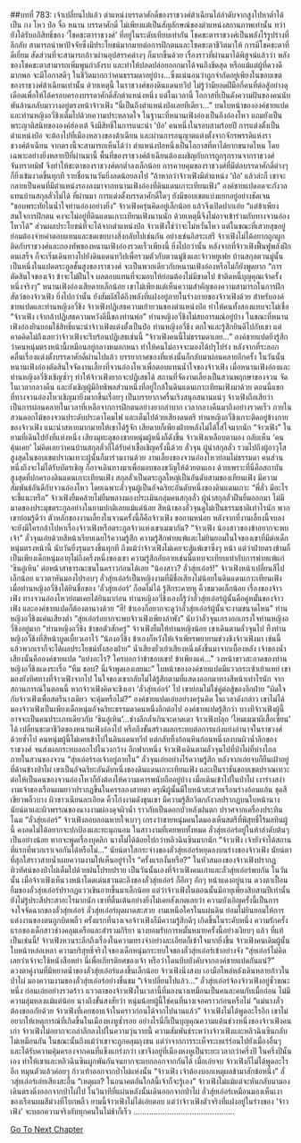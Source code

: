 ##บทที่ 783: เจ้าเปลี่ยนไปแล้ว
ตำแหน่งบรรดาศักดิ์ของราชวงศ์ต้าเฉียนไล่ลำดับจากสูงไปหาต่ำได้เป็น กง โหว ป๋อ จื่อ หนาน
บรรดาศักดิ์ ไม่เพียงแต่เป็นสัญลักษณ์ของตำแหน่งสถานภาพเท่านั้น ทว่ายังได้รับอภิสิทธิ์ของ ‘โชคชะตาราชวงศ์’ ที่อยู่ในระดับเทียบเท่ากัน
โชคชะตาราชวงศ์เป็นพลังไร้รูปร่างที่ลึกลับ สามารถนำพาปัจจัยซึ่งมีประโยชน์มากมายต่อการฝึกตนและโชคชะตาชีวิตมาให้
การมีโชคชะตาที่ดีเยี่ยม สัดส่วนที่จะสามารถก้าวผ่านอุปสรรคต่างๆ ก็มากขึ้นด้วย
เรื่องราวที่ผ่านมาได้พิสูจน์แล้วว่า พลังของโชคชะตาสามารถเพิ่มพูนกำลังรบ และทำให้ปลดปล่อยออกมาได้จนถึงขีดสุด
หรือแม้แต่ผู้ที่ดวงดีมากพอ จะมีโอกาสดีๆ ในชีวิตมากกว่าคนธรรมดาอยู่บ้าง...ซึ่งแน่นอนว่าถูกจำกัดอยู่เพียงในขอบเขตของราชวงศ์ต้าเฉียนเท่านั้น
ด้วยเหตุนี้
ในราชวงศ์ของดินแดนทวีป ไม่รู้ว่ามียอดฝีมือกี่คนที่ต่อสู้อย่างดุเดือดเพื่อให้ได้ครอบครองบรรดาศักดิ์สักตำแหน่งหนึ่ง
แต่ในเวลานี้ โอกาสที่เป็นดังความฝันของคนนับพันล้านกลับมาวางอยู่ตรงหน้าจ้าวเฟิง
“นี่เป็นถึงตำแหน่งป๋อเลยทีเดียว...”
บนใบหน้าขององค์ชายแปดและท่านหญิงอวี่ชิงเต็มไปด้วยความประหลาดใจ
ในฐานะที่หนานเฟิงอ๋องเป็นถึงอ๋องโหว แถมยังเป็นพระญาติสนิทขององค์ฮ่องเต้ จึงมีสิทธิ์ในการแนะนำ ‘ป๋อ’ คนหนึ่งในรอบสามร้อยปี
การแต่งตั้งเป็นตำแหน่งป๋อ จะต้องไปที่เมืองหลวงของต้าเฉียน และผ่านการอนุญาตแต่งตั้งจากจักรพรรดิแห่งราชวงศ์ต้าเฉียน
จากตรงนี้จะสามารถเห็นได้ว่า ตำแหน่งป๋อหนึ่งเป็นโอกาสที่หาได้ยากขนาดไหน
โดยเฉพาะอย่างยิ่งหลายปีที่ผ่านมานี้ พื้นที่ของราชวงศ์ต้าเฉียนต้องเผชิญกับการถูกรุกรานจากราชวงศ์จันทราทมิฬ จึงทำให้ชะตาของราชวงศ์ตกต่ำลงเล็กน้อย
การควบคุมของราชวงศ์ที่มีต่อบรรดาศักดิ์ต่างๆ ก็ยิ่งเข้มงวดขึ้นทุกที รายชื่อนานวันยิ่งลดน้อยลงไป
“ถ้าหากว่าจ้าวเฟิงมีตำแหน่ง ‘ป๋อ’ แล้วล่ะก็ เขาจะกลายเป็นคนที่มีตำแหน่งรองลงมาจากหนานเฟิงอ๋องที่ดินแดนเกาะเทียนเฟิง”
องค์ชายแปดอดจะกังวลแทนบ้านสกุลลั่วไม่ได้
ที่ผ่านมา การแต่งตั้งบรรดาศักดิ์ใดๆ ยังมีขอบเขตแบ่งแยกอยู่อย่างชัดเจน
“ขอบพระทัยในน้ำใจท่านอ๋องอย่างยิ่ง”
จ้าวเฟิงครุ่นคิดอยู่เล็กน้อย แล้วจึงเปิดปากเอ่ย “แต่ข้าเพียงสนใจการฝึกตน คงจะไม่อยู่ที่ดินแดนเกาะเทียนเฟิงนานนัก ด้วยเหตุนี้จึงไม่อาจเข้าร่วมกับทางจวนอ๋องโหวได้”
ส่วนผลประโยชน์ที่จะได้จากตำแหน่งป๋อ จ้าวเฟิงใช่ว่าจะไม่หวั่นไหว
แต่ในขณะที่เสวยสุขอยู่ ย่อมต้องจ่ายค่าตอบแทนและชดเชยบางสิ่งกลับไปเช่นกัน อย่างเช่นอิสระเสรี
จ้าวเฟิงไม่ได้อยากถูกผูกติดกับราชวงศ์และกองทัพของหนานเฟิงอ๋องรวดเร็วเพียงนี้
ยิ่งไปกว่านั้น หลังจากที่จ้าวเฟิงฟื้นฟูพลังฝึกตนเสร็จ ก็จะเริ่มเดินทางไปยังดินแดนทวีปเพื่อรวมตัวกับตวนมู่ชิงและจ้าวหยูเฟย
บ้านสกุลตวนมู่นั้น เป็นหนึ่งในแปดตระกูลชั้นสูงของราชวงศ์ จะเป็นพวกเดียวกับหนานเฟิงอ๋องหรือไม่ก็ยังพูดยาก
“การตัดสินใจของเจ้า ข้าจะไม่ฝืนใจ ผลตอบแทนที่จะมอบให้ย่อมต้องไม่มีขาดไป ข้าติดหนี้บุญคุณเจ้าครั้งหนึ่งจริงๆ” หนานเฟิงอ๋องเสียดายเล็กน้อย
เขาไม่เพียงแต่เห็นความสำคัญของความสามารถในการฝึกสัตว์ของจ้าวเฟิง ยิ่งไปกว่านั้น ยังสัมผัสได้ถึงพลังที่แฝงอยู่ภายในร่างกายของจ้าวเฟิงด้วย
สำหรับองค์ชายแปดและท่านหญิงอวี่ชิง จ้าวเฟิงปฏิเสธความเย้ายวนของตำแหน่งป๋อ ทำให้คนทั้งสองแทบจะไม่เชื่อ
“จ้าวเฟิง เจ้ากล้าปฏิเสธความหวังดีนี้ของท่านพ่อ”
ท่านหญิงอวี่ชิงไม่สบอารมณ์อยู่บ้าง
ในขณะที่หนานเฟิงอ๋องยินยอมใช้สิทธิ์แนะนำจ้าวเฟิงแต่งตั้งเป็นป๋อ ท่านหญิงอวี่ชิง ตกใจและรู้สึกยินดีไปกับเขา
แต่คาดคิดไม่ถึงเลยว่าจ้าวเฟิงจะรีบร้อนปฏิเสธเช่นนี้
“จ้าวเฟิงคนนี้ไม่ธรรมดาเลย...”
องค์ชายแปดยิ่งรู้สึกว่าคนหนุ่มตรงหน้านี้เหมือนอยู่กลางหมอกหนา ทำให้คนไม่อาจจะมองได้ปรุโปร่ง
หลังจากที่ระลอกคลื่นเรื่องแต่งตั้งบรรดาศักดิ์ผ่านไปแล้ว บรรยากาศของที่แห่งนั้นก็กลับมาผ่อนคลายอีกครั้ง
ในวันนั้น หนานเฟิงอ๋องตัดสินใจจัดงานเลี้ยงที่จวนอ๋องโหวเพื่อตอบแทนน้ำใจของจ้าวเฟิง
เมื่อหนานเฟิงอ๋องและท่านหญิงอวี่ชิงเชิญซ้ำๆ ทำให้จ้าวเฟิงยากจะปฏิเสธได้
สถานที่จัดงานเลี้ยงเป็นสวนพฤกษาของจวน จัดในเวลากลางคืน และยังเชิญผู้มีอิทธิพลส่วนหนึ่งที่อยู่ใกล้ในดินแดนเกาะเทียนเฟิงมาด้วย
ตอนนี้แขกที่ทางจวนอ๋องโหวเชิญมายิ่งมากขึ้นเรื่อยๆ เป็นบรรยากาศรื่นเริงสนุกสนานแน่ๆ
จ้าวเฟิงถือเสียว่าเป็นการผ่อนคลายในเวลาที่เหลือจากการฝึกตนอย่างยากลำบาก
เวลากลางคืนมาถึงอย่างรวดเร็ว
ภายในสวนดอกไม้ของจวนประดับประดาโคมไฟ และเต็มไปด้วยเสียงดนตรี
ท่านหญิงอวี่ชิงเกาะติดอยู่ข้างกายของจ้าวเฟิง แนะนำสหายมากมายให้เขาได้รู้จัก เสียดายก็เพียงฝ่ายหลังไม่ได้ใส่ใจมากนัก
“จ้าวเฟิง” ในยามที่เดินไปยังที่แห่งหนึ่ง เสียงมุทะลุของชายหนุ่มผู้หนึ่งก็ดังขึ้น
จ้าวเฟิงเหลือบตามอง กลับเห็น ‘คนคุ้นเคย’
ไม่คิดเลยว่าคนบ้านสกุลลั่วก็ได้รับคำเชื้อเชิญครั้งนี้ด้วย
ลั่วจุน ผู้นำสกุลลั่ว รวมไปถึงผู้อาวุโสสูงสุดในขอบเขตปราณเทวะผู้นั้นก็มาร่วมงานด้วย
งานเลี้ยงของจวนอ๋องโหวย่อมไม่ธรรมดา
คนส่วนหนึ่งถึงจะไม่ได้รับบัตรเชิญ ก็อาจเดินทางมาเพื่อมอบของขวัญให้ด้วยตนเอง
ด้วยเพราะที่นี่คือสถาบันสูงสุดที่ปกครองดินแดนเกาะเทียนเฟิง
สกุลลั่วเป็นตระกูลใหญ่เป็นอันดับสามของเทียนเฟิง มีความสัมพันธ์อันดีกับจวนอ๋องโหว โดยเฉพาะลั่วจุนผู้เป็นอัจฉริยะอันดับหนึ่งของดินแดนเกาะ
“พี่ลั่ว มีอะไรจะชี้แนะหรือ”
จ้าวเฟิงยิ้มคล้ายไม่ยิ้มพลางมองประเมินกลุ่มคนสกุลลั่ว
ผู้นำสกุลลั่วฝืนยิ้มออกมา ไม่มีมาดของประมุขตระกูลอย่างในยามปกติเลยแม้แต่น้อย
สีหน้าของลั่วจุนดูไม่เป็นธรรมชาติเท่าไรนัก
พวกเขาย่อมรู้ดีว่า ตัวหลักของงานเลี้ยงในจวนครั้งนี้ก็คือจ้าวเฟิง
ขอถามหน่อย หลังจากที่งานเลี้ยงนี้จบลง จะยังมีใครกล้าไปหาเรื่องจ้าวเฟิงหรือตระกูลจ้าวแห่งเขาเมฆากัน?
“จ้าวเฟิง น้องสาวของข้าอยากจะพบเจ้า” ลั่วจุนเอ่ยด้วยสีหน้าเรียบเฉยไร้ความรู้สึก
ความรู้สึกพ่ายแพ้และไม่ยินยอมในใจของเขาที่มีต่อเด็กหนุ่มตรงหน้านี้ นับวันยิ่งรุนแรงขึ้นทุกที
ถึงแม้ว่าจ้าวเฟิงไม่เคยจะสู้แพ้เขาซึ่งๆ หน้า แต่ว่าฝ่ายตรงข้ามก็เป็นเพียงเด็กหนุ่มอายุไม่ถึงครึ่งหนึ่งของเขา
ความรู้สึกอับอายเช่นนี้แทบจะเทียบเท่ากับการพ่ายแพ้แก่ ‘ซินอู๋เหิน’ ต่อหน้าสาธารณะชนในคราวก่อนได้เลย
“น้องสาว? ลั่วสุ่ยเอ๋อร์!”
จ้าวเฟิงหน้าเปลี่ยนสีไปเล็กน้อย แววตาหันมองไปรอบๆ
ลั่วสุ่ยเอ๋อร์เป็นหญิงงามที่มีชื่อเสียงไม่น้อยในดินแดนเกาะเทียนเฟิง
เมื่อท่านหญิงอวี่ชิงได้ยินชื่อของ ‘ลั่วสุ่ยเอ๋อร์’ ก็อดไม่ได้ รู้สึกระคายหู คิ้วขมวดเล็กน้อย
เรื่องของจ้าวเฟิง ทางจวนอ๋องโหวย่อมเคยได้ยินมาก่อน
ท่านหญิงอวี่ชิงเองก็รู้ว่าลั่วสุ่ยเอ๋อร์ผู้นั้นคือคู่หมั้นของจ้าวเฟิง และองค์ชายแปดก็ต้องตานางด้วย
“ฮึ! ข้าเองก็อยากจะดูว่าลั่วสุ่ยเอ๋อร์ผู้นั้นจะงามขนาดไหน” ท่านหญิงอวี่ชิงแค่นเสียงต่ำ
“สุ่ยเอ๋อร์อยากจะพบจ้าวเฟิงเพียงลำพัง”
นับว่าลั่วจุนเกรงอกเกรงใจท่านหญิงอวี่ชิงอยู่มาก
“ท่านหญิงอวี่ชิง ข้าขอตัวสักครู่” จ้าวเฟิงยิ้มให้ท่านหญิงน้อย
เขาเดินตามลั่วจุนไป ทิ้งท่านหญิงอวี่ชิงที่สีหน้าบูดเบี้ยวเอาไว้
“น้องอวี่ชิง ข้าเองก็หวังให้เจ้าเพียรพยายามช่วงชิงจ้าวเฟิงมา เช่นนี้แล้วพวกเราก็จะได้ผลประโยชน์ทั้งสองฝ่าย” น้ำเสียงยั่วเย้าเสียงหนึ่งดังขึ้นมาจากเบื้องหลัง เจ้าของน้ำเสียงนั้นคือองค์ชายแปด
“แย่งอะไร? ใครบอกว่าข้าชอบเขา! ข้าเพียงแค่...” วงหน้าขาวสะอาดของท่านหญิงอวี่ชิงแดงระเรื่อ
“หืม ชอบ? นี่เจ้าพูดเองเลยนะ” ใบหน้าขององค์ชายแปดมีแววกระเซ้าเย้าแหย่
เขามองยังทิศทางที่จ้าวเฟิงจากไป ในใจของเขากลับไม่ได้รู้สึกตามที่แสดงออกมาทางสีหน้าเท่าไรนัก
จากสถานการณ์ในตอนนี้ หากจ้าวเฟิงคิดจะชิงเอา ‘ลั่วสุ่ยเอ๋อร์’ ไป เขาย่อมไม่ใช่คู่ต่อสู้ของอีกฝ่าย
“ผิดใจกับจ้าวเฟิงเพื่อสตรีนางเดียว จะคุ้มหรือไม่?” องค์ชายแปดเอ่ยอย่างครุ่นคิด
ในเวลาดังกล่าว เขาไม่ได้มองจ้าวเฟิงเป็นเพียงเด็กหนุ่มอัจฉริยะธรรมดาคนหนึ่งอีกต่อไป
องค์ชายแปดรู้สึกว่า บางทีจ้าวเฟิงผู้นี้อาจจะเป็นคนประเภทเดียวกับ ‘ซินอู๋เหิน’...ช่างลึกล้ำเกินจะคาดเดา
จ้าวเฟิงปลุก ‘ไหมเมฆาผีเสื้อเซียน’ ได้ เปลี่ยนชะตาชีวิตของหนานเฟิงอ๋องไป หรือถึงขั้นสร้างผลกระทบต่อการแก่งแย่งอำนาจในราชวงศ์ด้วยซ้ำไป
คนหนุ่มผู้นี้ไม่เคยเข้าไปในดินแดนทวีป แต่กลับทิ้งก้อนหินก้อนหนึ่งลงบนผิวน้ำลึกของราชวงศ์ จนส่งผลกระทบออกไปในวงกว้าง
อีกฟากหนึ่ง จ้าวเฟิงเดินตามลั่วจุนไปที่ป่าไผ่ที่ห่างไกลภายในสวนของจวน
“สุ่ยเอ๋อร์รอเจ้าอยู่ภายใน” ลั่วจุนเอ่ยอย่างไร้ความรู้สึก หลังจากเอ่ยจบก็ยืนเฝ้าอยู่ที่ด้านข้างป่าไผ่
เขาเป็นอัจฉริยะอันดับหนึ่งของดินแดนเกาะเทียนเฟิง และเป็นราชันขอบเขตปราณเทวะ ต่อให้เป็นคนของจวนอ๋องโหวก็ยังต้องให้ความเคารพนับถืออยู่บ้าง
เมื่อเดินเข้าไปในป่าไผ่ เงาร่างสง่างามเจ้าของเรือนผมยาวปรากฏขึ้นในครรลองสายตา
ดรุณีผู้นั้นมีใบหน้าสะสวยเรือนร่างอ้อนแอ้น ชุดสีเขียวพลิ้วบาง ผิวขาวเนียนละเอียด คิ้วโก่งงามดังขุนเขา มีความรู้สึกวิตกกังวลปรากฏบนใบหน้านาง
นัยน์ตาและผิวพรรณของนางงามผ่องดุจผิวน้ำ ราวกับเป็นดอกบัวหลังฝนตก ปราศจากเครื่องประทินโฉม
“ลั่วสุ่ยเอ๋อร์”
จ้าวเฟิงลอบถอนหายใจเบาๆ เกรงว่าชายหนุ่มคนใดมองเห็นสตรีที่พิสุทธิ์ไร้มลทินผู้นี้ คงอดไม่ได้อยากจะปกป้องและทะนุถนอม
ในสาวงามที่เคยพบทั้งหมด ลั่วสุ่ยเอ๋อร์อยู่ในห้าลำดับต้นๆ เป็นอย่างน้อย หากจะพูดเรื่องบุคลิก นางไม่ได้ด้อยไปกว่าหลิวฉินซินมากนัก
“จ้าวเฟิง เจ้ายังจำได้สถานที่แรกที่พวกเราเจอกันได้หรือไม่...” นัยน์ตาใสกระจ่างของลั่วสุ่ยเอ๋อร์หยุดลงบนร่างของจ้าวเฟิง
นัยน์ตาที่สุกใสราวสายน้ำเผยความงามให้เห็นอยู่รำไร
“ครั้งแรกงั้นหรือ?”
ในหัวสมองของจ้าวเฟิงปรากฏทิวทัศน์ของป่าไผ่เต็มไปด้วยฝนโปรยปราย
เป็นวันนั้นเองที่จ้าวเฟิงคนเก่าและลั่วสุ่ยเอ๋อร์พบกัน
ในวันนั้น เมื่อจ้าวเฟิงเห็นวงหน้าโดดเด่นชวนตะลึงของลั่วสุ่ยเอ๋อร์ ก็อึกๆ อักๆ หน้าแดงอยู่นาน
ดวงตาเปื้อนยิ้มของลั่วสุ่ยเอ๋อร์ปรากฏแววเขินอายขึ้นมาเล็กน้อย
แต่ว่าจ้าวเฟิงในตอนนั้นมีอายุเพียงสิบสามปีเท่านั้น ยังไม่รู้ประสีประสาอะไรมากนัก เขาที่ตื่นเต้นอย่างยิ่งไม่เคยสังเกตเลยว่า ความบังเอิญครั้งนี้เป็นการจงใจจัดฉากของลั่วสุ่ยเอ๋อร์
ลั่วสุ่ยเอ๋อร์ผุดผาดสะสวย งามเหนือใครในแผ่นดิน ย่อมไม่ยินยอมให้การแต่งงานของตนถูกบิดพลิ้ว
ครั้งแรกที่นางเจอจ้าวเฟิงก็มีความรู้สึกดีๆ เกิดขึ้นในระดับหนึ่ง
ความรักครั้งแรกของเด็กสาวช่างคลุมเครือและสำรวมกิริยา นางยอมรับการหมั้นหมายครั้งนี้อย่างเงียบๆ แล้ว
ที่แท้เป็นเช่นนี้!
จ้าวเฟิงหวนระลึกถึงเรื่องในความทรงจำอย่างละเอียดก็เข้าใจมากยิ่งขึ้น
จ้าวเฟิงคนเดิมผู้นั้นใบหน้าหล่อเหลา ความบริสุทธิ์จริงใจของเด็กหนุ่มกระทบใจของลั่วสุ่ยเอ๋อร์เข้าอย่างจัง
“สุ่ยเอ๋อร์ไม่คิดเลยว่าเจ้าจะใช้หนังสือหย่า นี่เพื่อเกียรติยศของเจ้า หรือว่าโดนบีบบังคับจากองค์ชายแปดกันแน่?”
ดวงตาคู่งามที่มีหยาดน้ำของลั่วสุ่ยเอ๋อร์แดงขึ้นเล็กน้อย
จ้าวเฟิงนิ่งสงบ เอามือไพล่หลังเดินหลายก้าวในป่าไผ่ มองความงามของลั่วสุ่ยเอ๋อร์อย่างชื่นชม
“เจ้าเปลี่ยนไปแล้ว...” ลั่วสุ่ยเอ๋อร์จ้องจ้าวเฟิงอยู่ชั่วขณะหนึ่ง ก่อนเอ่ยอย่างรวดร้าว
แววตาของจ้าวเฟิงในเวลานี้ที่มองนางเหมือนเป็นคนละคนกับเมื่อก่อน ไม่มีความลุ่มหลงแม้แต่น้อย
นางถึงขั้นสงสัยว่า หนุ่มน้อยผู้นี้ใช่คนที่นางเจอคราวก่อนหรือไม่
“แม่นางลั่ว ต้องขออภัยด้วย จ้าวเฟิงที่เคยชอบเจ้าในคราวก่อนได้จากไปนานแล้ว”
จ้าวเฟิงไม่ได้พูดอะไรอีก
เขาไม่อยากให้เหตุการณ์ที่เกิดขึ้นในเมืองหงหูซ้ำรอย
อย่างไรนี่ก็เป็นบุญคุณความแค้นช่วงหนึ่งของจ้าวเฟิงคนเก่า จ้าวเฟิงไม่อยากจะถลำลึกลงไปในความวุ่นวายนี้
ความสัมพันธ์ระหว่างจ้าวเฟิงและหลิวฉินซินกลับไม่เหมือนกัน
ในขณะนั้นถึงแม้ว่าเขาจะถูกคลุมถุงชน แต่ว่าจากการระเห็จระเหเร่ร่อนไปยังเมื่องอื่นๆ และได้รับความคุ้มครองจากคนที่แข็งแกร่งกว่า เขาจึงอยู่ที่เมืองหงหูเป็นระยะเวลากว่าครึ่งปี
ในครึ่งปีนั้นเอง ทำให้เขาและหลิวฉินซินผูกพันกันจนยากจะแยกออกจากกันได้
เมื่อเอ่ยจบ จ้าวเฟิงก็ไม่ได้พูดอะไรอีก หมุนตัวแล้วค่อยๆ ก้าวเท้าออกจากป่าไผ่แห่งนั้น
“จ้าวเฟิง เจ้าต้องบอกเหตุผลข้ามาสักข้อหนึ่ง” ลั่วสุ่ยเอ๋อร์เอ่ยเสียงสะอื้น
“เหตุผล? ในอนาคตอันใกล้นี้เจ้าก็จะรู้เอง”
จ้าวเฟิงไม่แม้แต่จะหันกลับมามอง เดินตรงดิ่งออกจากป่าไผ่ไป
ในวินาทีที่แผ่นหลังนั้นเดินออกจากป่าไผ่ ลั่วสุ่ยเอ๋อร์เหมือนมองเห็นเงาของเรือนผมสีม่วงที่โบกพลิ้ว
ยามนี้จ้าวเฟิงไม่ได้เอ่ยตอบ
แต่ว่าจ้าวเฟิงตัวจริงที่แฝงอยู่ในร่างของ ‘จ้าวเฟิง’ จะบอกความจริงกับทุกคนในไม่ช้าก็เร็ว
.............................................



[Go To Next Chapter]( ./21.md)